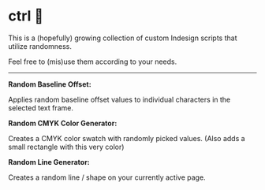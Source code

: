 # ctrl 🎲

This is a (hopefully) growing collection of custom Indesign scripts that utilize randomness.


Feel free to (mis)use them according to your needs.


------


**Random Baseline Offset:**

Applies random baseline offset values to individual characters in the selected text frame. 


**Random CMYK Color Generator:**

Creates a CMYK color swatch with randomly picked values. (Also adds a small rectangle with this very color)


**Random Line Generator:**

Creates a random line / shape on your currently active page.
